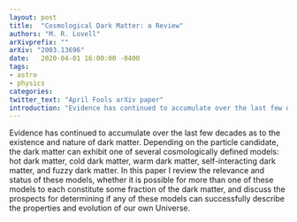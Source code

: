 ```yaml
---
layout: post
title:  "Cosmological Dark Matter: a Review"
authors: "M. R. Lovell"
arXivprefix: ""
arXiv: "2003.13696"
date:   2020-04-01 16:00:00 -0400
tags:
- astro
- physics
categories:
twitter_text: "April Fools arXiv paper"
introduction: "Evidence has continued to accumulate over the last few decades as to the existence and nature of dark matter..."
---
```


Evidence has continued to accumulate over the last few decades as to the existence and nature of dark matter. Depending on the particle candidate, the dark matter can exhibit one of several cosmologically defined models: hot dark matter, cold dark matter, warm dark matter, self-interacting dark matter, and fuzzy dark matter. In this paper I review the relevance and status of these models, whether it is possible for more than one of these models to each constitute some fraction of the dark matter, and discuss the prospects for determining if any of these models can successfully describe the properties and evolution of our own Universe.

